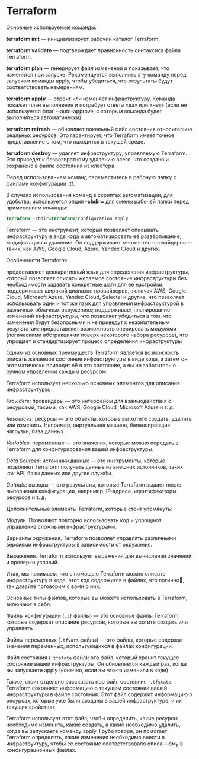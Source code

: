 # Terraform

Основные используемые команды:

**terraform init** — инициализирует рабочий каталог Terraform.

**terraform validate** — подтверждает правильность синтаксиса файла Terraform.

**terraform plan** — генерирует файл изменений и показывает, что изменится при запуске. Рекомендуется выполнить эту команду перед запуском команды apply, чтобы убедиться, что результаты будут соответствовать намерениям.

**terraform apply** — строит или изменяет инфраструктуру. Команда покажет план выполнения и потребует ответа «да» или «нет» (если не используется флаг --auto-approve, с которым команда будет выполняться автоматически).

**terraform refresh** — обновляет локальный файл состояния относительно реальных ресурсов. Это гарантирует, что Terraform имеет точное представление о том, что находится в текущей среде.

**terraform destroy** — удаляет инфраструктуру, управляемую Terraform. Это приведет к безвозвратному удалению всего, что создано и сохранено в файле состояния из кластера.

Перед использованием команд переместитесь в рабочую папку с файлами конфигурации **.tf**.

В случаях использования команд в скриптах автоматизации, для удобства, используется опция **-chdir=** для смены рабочей папки перед применением команды:


```tf
terraform -chdir=terraform/configuration apply
```



Terraform — это инструмент, который позволяет описывать инфраструктуру в виде кода и автоматизировать её развёртывание, модификацию и удаление. Он поддерживает множество провайдеров — таких, как AWS, Google Cloud, Azure, Yandex Cloud и других.

Особенности Terraform:


предоставляет декларативный язык для определения инфраструктуры, который позволяет описать желаемое состояние инфраструктуры без необходимости задавать конкретные шаги для ее настройки;
поддерживает широкий диапазон провайдеров, включая AWS, Google Cloud, Microsoft Azure, Yandex Cloud, Selectel и другие, что позволяет использовать один и тот же язык для управления инфраструктурой в различных облачных окружениях;
поддерживает планирование изменений инфраструктуры, что позволяет убедиться в том, что изменения будут безопасными и не приведут к нежелательным результатам;
предоставляет возможность оперировать модулями (логическими абстракциями поверх некоторого набора ресурсов), что упрощает и стандартизирует процесс определения инфраструктуры

Одним из основных преимуществ Terraform является возможность описать желаемое состояние инфраструктуры в виде кода, и затем он автоматически приводит её в это состояние, а вы не заботитесь о ручном управлении каждым ресурсом.

Terraform использует несколько основных элементов для описания инфраструктуры:

*Providers*: провайдеры — это интерфейсы для взаимодействия с ресурсами, такими, как AWS, Google Cloud, Microsoft Azure и т. д.

*Resources*: ресурсы — это объекты, которые вы хотите создать, удалить или изменить. Например, виртуальная машина, балансировщик нагрузки, база данных.

*Variables*: переменные — это значения, которые можно передать в Terraform для конфигурирования вашей инфраструктуры.

*Data Sources*: источники данных — это инструменты, которые позволяют Terraform получать данные из внешних источников, таких как API, базы данных или другие службы.

*Outputs*: выводы — это результаты, которые Terraform выдает после выполнения конфигурации, например, IP‑адреса, идентификаторы ресурсов и т. д.

Дополнительные элементы Terraform, которые стоит упомянуть:

Модули. Позволяют повторно использовать код и упрощают управление сложными инфраструктурами.

Варианты окружения. Terraform позволяет управлять различными версиями инфраструктуры в зависимости от окружения.

Выражения. Terraform использует выражения для вычисления значений и проверки условий.

Итак, мы понимаем, что с помощью Terraform можно описать инфраструктуру в коде, этот код содержится в файлах, что логично🙂, так давайте поговорим с вами о них.

Основные типы файлов, которые вы можете использовать в Terraform, включают в себя:

Файлы конфигурации (`.tf` файлы) — это основные файлы Terraform, которые содержат описание ресурсов, которые вы хотите создать или управлять.

Файлы переменных (`.tfvars` файлы) — это файлы, которые содержат значения переменных, использующихся в файлах конфигурации.

Файл состояния (`.tfstate` файл): это файл, который хранит текущее состояние вашей инфраструктуры. Он обновляется каждый раз, когда вы запускаете apply (конечно, если вы что‑то изменили в коде).

Также, стоит отдельно рассказать про файл состояния ‑`.tfstate`. Terraform сохраняет информацию о текущем состоянии вашей инфраструктуры в файле состояния. Этот файл содержит информацию о ресурсах, которые уже были созданы в вашей инфраструктуре, и их текущих свойствах.

Terraform использует этот файл, чтобы определить, какие ресурсы необходимо изменить, какие создать, а какие необходимо удалить, когда вы запускаете команду apply. Грубо говоря, он помогает Terraform определять, какие изменения необходимо внести в инфраструктуру, чтобы ее состояние соответствовало описанному в конфигурационных файлах.


